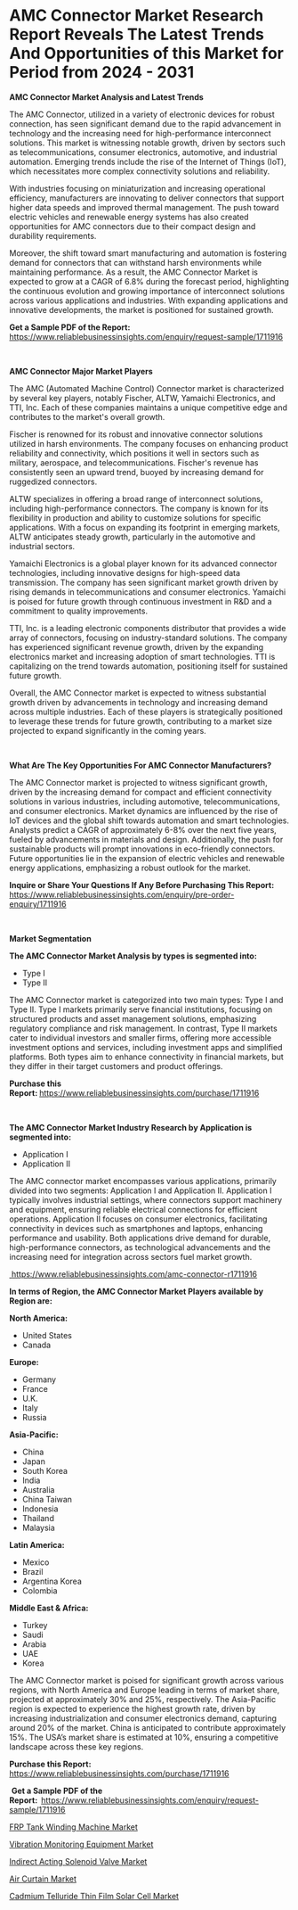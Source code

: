 <p><h1>AMC Connector Market Research Report Reveals The Latest Trends And Opportunities of this Market for Period from 2024 - 2031</h1></p><p><strong>AMC Connector Market Analysis and Latest Trends</strong></p>
<p><p>The AMC Connector, utilized in a variety of electronic devices for robust connection, has seen significant demand due to the rapid advancement in technology and the increasing need for high-performance interconnect solutions. This market is witnessing notable growth, driven by sectors such as telecommunications, consumer electronics, automotive, and industrial automation. Emerging trends include the rise of the Internet of Things (IoT), which necessitates more complex connectivity solutions and reliability.</p><p>With industries focusing on miniaturization and increasing operational efficiency, manufacturers are innovating to deliver connectors that support higher data speeds and improved thermal management. The push toward electric vehicles and renewable energy systems has also created opportunities for AMC connectors due to their compact design and durability requirements. </p><p>Moreover, the shift toward smart manufacturing and automation is fostering demand for connectors that can withstand harsh environments while maintaining performance. As a result, the AMC Connector Market is expected to grow at a CAGR of 6.8% during the forecast period, highlighting the continuous evolution and growing importance of interconnect solutions across various applications and industries. With expanding applications and innovative developments, the market is positioned for sustained growth.</p></p>
<p><strong>Get a Sample PDF of the Report:&nbsp;</strong> <a href="https://www.reliablebusinessinsights.com/enquiry/request-sample/1711916?utm_campaign=62&utm_medium=2&utm_source=Github&utm_content=ia&utm_term=22102024&utm_id=amc-connector">https://www.reliablebusinessinsights.com/enquiry/request-sample/1711916</a></p>
<p>&nbsp;</p>
<p><strong>AMC Connector Major Market Players</strong></p>
<p><p>The AMC (Automated Machine Control) Connector market is characterized by several key players, notably Fischer, ALTW, Yamaichi Electronics, and TTI, Inc. Each of these companies maintains a unique competitive edge and contributes to the market's overall growth.</p><p>Fischer is renowned for its robust and innovative connector solutions utilized in harsh environments. The company focuses on enhancing product reliability and connectivity, which positions it well in sectors such as military, aerospace, and telecommunications. Fischer's revenue has consistently seen an upward trend, buoyed by increasing demand for ruggedized connectors.</p><p>ALTW specializes in offering a broad range of interconnect solutions, including high-performance connectors. The company is known for its flexibility in production and ability to customize solutions for specific applications. With a focus on expanding its footprint in emerging markets, ALTW anticipates steady growth, particularly in the automotive and industrial sectors.</p><p>Yamaichi Electronics is a global player known for its advanced connector technologies, including innovative designs for high-speed data transmission. The company has seen significant market growth driven by rising demands in telecommunications and consumer electronics. Yamaichi is poised for future growth through continuous investment in R&D and a commitment to quality improvements.</p><p>TTI, Inc. is a leading electronic components distributor that provides a wide array of connectors, focusing on industry-standard solutions. The company has experienced significant revenue growth, driven by the expanding electronics market and increasing adoption of smart technologies. TTI is capitalizing on the trend towards automation, positioning itself for sustained future growth.</p><p>Overall, the AMC Connector market is expected to witness substantial growth driven by advancements in technology and increasing demand across multiple industries. Each of these players is strategically positioned to leverage these trends for future growth, contributing to a market size projected to expand significantly in the coming years.</p></p>
<p>&nbsp;</p>
<p><strong>What Are The Key Opportunities For AMC Connector Manufacturers?</strong></p>
<p><p>The AMC Connector market is projected to witness significant growth, driven by the increasing demand for compact and efficient connectivity solutions in various industries, including automotive, telecommunications, and consumer electronics. Market dynamics are influenced by the rise of IoT devices and the global shift towards automation and smart technologies. Analysts predict a CAGR of approximately 6-8% over the next five years, fueled by advancements in materials and design. Additionally, the push for sustainable products will prompt innovations in eco-friendly connectors. Future opportunities lie in the expansion of electric vehicles and renewable energy applications, emphasizing a robust outlook for the market.</p></p>
<p><strong>Inquire or Share Your Questions If Any Before Purchasing This Report:</strong> <a href="https://www.reliablebusinessinsights.com/enquiry/pre-order-enquiry/1711916?utm_campaign=62&utm_medium=2&utm_source=Github&utm_content=ia&utm_term=22102024&utm_id=amc-connector">https://www.reliablebusinessinsights.com/enquiry/pre-order-enquiry/1711916</a></p>
<p>&nbsp;</p>
<p><strong>Market Segmentation</strong></p>
<p><strong>The AMC Connector Market Analysis by types is segmented into:</strong></p>
<p><ul><li>Type I</li><li>Type II</li></ul></p>
<p><p>The AMC Connector market is categorized into two main types: Type I and Type II. Type I markets primarily serve financial institutions, focusing on structured products and asset management solutions, emphasizing regulatory compliance and risk management. In contrast, Type II markets cater to individual investors and smaller firms, offering more accessible investment options and services, including investment apps and simplified platforms. Both types aim to enhance connectivity in financial markets, but they differ in their target customers and product offerings.</p></p>
<p><strong>Purchase this Report:&nbsp;</strong><a href="https://www.reliablebusinessinsights.com/purchase/1711916?utm_campaign=62&utm_medium=2&utm_source=Github&utm_content=ia&utm_term=22102024&utm_id=amc-connector">https://www.reliablebusinessinsights.com/purchase/1711916</a></p>
<p>&nbsp;</p>
<p><strong>The AMC Connector Market Industry Research by Application is segmented into:</strong></p>
<p><ul><li>Application I</li><li>Application II</li></ul></p>
<p><p>The AMC connector market encompasses various applications, primarily divided into two segments: Application I and Application II. Application I typically involves industrial settings, where connectors support machinery and equipment, ensuring reliable electrical connections for efficient operations. Application II focuses on consumer electronics, facilitating connectivity in devices such as smartphones and laptops, enhancing performance and usability. Both applications drive demand for durable, high-performance connectors, as technological advancements and the increasing need for integration across sectors fuel market growth.</p></p>
<p><a href="https://www.reliablebusinessinsights.com/amc-connector-r1711916?utm_campaign=62&utm_medium=2&utm_source=Github&utm_content=ia&utm_term=22102024&utm_id=amc-connector">&nbsp;https://www.reliablebusinessinsights.com/amc-connector-r1711916</a></p>
<p><strong>In terms of Region, the AMC Connector Market Players available by Region are:</strong></p>
<p>
    <p> <strong> North America: </strong>
        <ul>
            <li>United States</li>
            <li>Canada</li>
        </ul>
        </p> 
    <p> <strong> Europe: </strong>
        <ul>
            <li>Germany</li>
            <li>France</li>
            <li>U.K.</li>
            <li>Italy</li>
            <li>Russia</li>
        </ul>
        </p> 
    <p> <strong> Asia-Pacific: </strong>
        <ul>
            <li>China</li>
            <li>Japan</li>
            <li>South Korea</li>
            <li>India</li>
            <li>Australia</li>
            <li>China Taiwan</li>
            <li>Indonesia</li>
            <li>Thailand</li>
            <li>Malaysia</li>
        </ul>
        </p> 
    <p> <strong> Latin America: </strong>
        <ul>
            <li>Mexico</li>
            <li>Brazil</li>
            <li>Argentina Korea</li>
            <li>Colombia</li>
        </ul>
        </p> 
    <p> <strong> Middle East & Africa: </strong>
        <ul>
            <li>Turkey</li>
            <li>Saudi</li>
            <li>Arabia</li>
            <li>UAE</li>
            <li>Korea</li>
        </ul>
    </p>
    </p>
<p><p>The AMC Connector market is poised for significant growth across various regions, with North America and Europe leading in terms of market share, projected at approximately 30% and 25%, respectively. The Asia-Pacific region is expected to experience the highest growth rate, driven by increasing industrialization and consumer electronics demand, capturing around 20% of the market. China is anticipated to contribute approximately 15%. The USA’s market share is estimated at 10%, ensuring a competitive landscape across these key regions.</p></p>
<p><strong>Purchase this Report: </strong><a href="https://www.reliablebusinessinsights.com/purchase/1711916?utm_campaign=62&utm_medium=2&utm_source=Github&utm_content=ia&utm_term=22102024&utm_id=amc-connector">https://www.reliablebusinessinsights.com/purchase/1711916</a></p>
<p>&nbsp;<strong>Get a Sample PDF of the Report:&nbsp;&nbsp;</strong><a href="https://www.reliablebusinessinsights.com/enquiry/request-sample/1711916?utm_campaign=62&utm_medium=2&utm_source=Github&utm_content=ia&utm_term=22102024&utm_id=amc-connector">https://www.reliablebusinessinsights.com/enquiry/request-sample/1711916</a></p>
<p><strong></strong></p>
<p><p><a href="https://issuu.com/reportprime-2/docs/frp-tank-winding-machine-market-siz_dec098ea0d2167?utm_campaign=62&utm_medium=2&utm_source=Github&utm_content=ia&utm_term=22102024&utm_id=amc-connector">FRP Tank Winding Machine Market</a></p><p><a href="https://www.linkedin.com/pulse/digital-transformation-vibration-monitoring-equipment-industry-yfsjf?utm_campaign=62&utm_medium=2&utm_source=Github&utm_content=ia&utm_term=22102024&utm_id=amc-connector">Vibration Monitoring Equipment Market</a></p><p><a href="https://issuu.com/reportprime-2/docs/indirect-acting-solenoid-valve-mark_44892a94316363?utm_campaign=62&utm_medium=2&utm_source=Github&utm_content=ia&utm_term=22102024&utm_id=amc-connector">Indirect Acting Solenoid Valve Market</a></p><p><a href="https://www.linkedin.com/pulse/air-curtain-market-global-insights-sales-trends-2024-2031-8qrwf?utm_campaign=62&utm_medium=2&utm_source=Github&utm_content=ia&utm_term=22102024&utm_id=amc-connector">Air Curtain Market</a></p><p><a href="https://github.com/abbiewimld/Market-Research-Report-List-1/blob/main/cadmium-telluride-thin-film-solar-cell-market.md?utm_campaign=62&utm_medium=2&utm_source=Github&utm_content=ia&utm_term=22102024&utm_id=amc-connector">Cadmium Telluride Thin Film Solar Cell Market</a></p></p>
